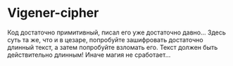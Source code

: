 # Vigener-cipher
Код достаточно примитивный, писал его уже достаточно давно...
Здесь суть та же, что и в цезаре, попробуйте зашифровать достаточно длинный текст, а затем попробуйте взломать его.
Текст должен быть действительно длинным! Иначе магия не сработает...
